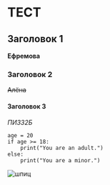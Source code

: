 # ТЕСТ

## Заголовок 1

__Ефремова__

### Заголовок 2

~~Алёна~~

#### Заголовок 3

_ПИ332Б_


```
age = 20
if age >= 18:
    print("You are an adult.")
else:
    print("You are a minor.")
```

![шпиц](https://github.com/user-attachments/assets/6aad7d3c-7441-46e2-a8f3-55e85ab706f3)
